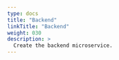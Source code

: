 ```yaml
---
type: docs
title: "Backend"
linkTitle: "Backend"
weight: 030
description: >
  Create the backend microservice.
---
```



